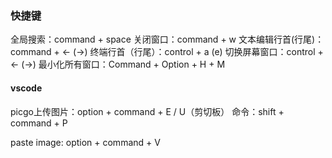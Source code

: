 ### 快捷键

全局搜索：command + space
关闭窗口：command + w
文本编辑行首(行尾)：command + <- (->)
终端行首（行尾）：control + a (e)
切换屏幕窗口：control + <- (->)
最小化所有窗口：Command + Option + H + M


#### vscode

picgo上传图片：option + command + E / U（剪切板）
命令：shift + command + P 

paste image: option + command + V